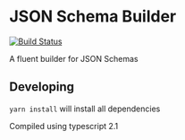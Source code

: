 # JSON Schema Builder
[![Build Status](https://travis-ci.org/enriched/ts-json-schema.svg?branch=master)](https://travis-ci.org/enriched/ts-json-schema)

A fluent builder for JSON Schemas

## Developing

`yarn install` will install all dependencies

Compiled using typescript 2.1